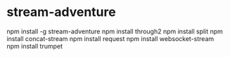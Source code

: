 # stream-adventure
npm install -g stream-adventure
npm install through2
npm install split
npm install concat-stream
npm install request
npm install websocket-stream
npm install trumpet
